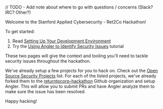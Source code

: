 // TODO - Add note about where to go with questions / concerns (Slack? IRC? Other?)

Welcome to the Stanford Applied Cybersecurity - Ret2Co Hackathon!

To get started:

1. Read [Setting Up Your Development Environment](https://github.com/returntocorp-hackathon/hackathon002/wiki/Setting-Up-Your-Development-Environment)
2. Try the [Using Angler to Identify Security Issues](https://github.com/returntocorp-hackathon/hackathon002/wiki/Using-Angler-to-Identify-Security-Issues) tutorial

These two pages will give the context and tooling you'll need to tackle security issues throughout the hackathon.

We've already setup a few projects for you to hack on. Check out the [Open Source Security Projects](https://github.com/returntocorp-hackathon/hackathon002/wiki/Open-Source-Security-Projects) list. For each of the listed projects, we've already forked them to the [returntocorp-hackathon](https://github.com/returntocorp-hackathon) Github organization and setup Angler. This will allow you to submit PRs and have Angler analyze them to make sure the issue has been resolved.

Happy hacking!